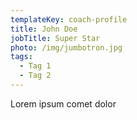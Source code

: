 ```yaml
---
templateKey: coach-profile
title: John Doe
jobTitle: Super Star
photo: /img/jumbotron.jpg
tags:
  - Tag 1
  - Tag 2
---
```

Lorem ipsum comet dolor
